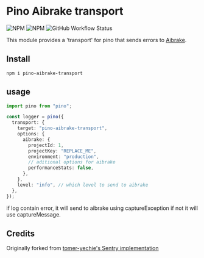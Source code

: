 # Pino Aibrake transport

![NPM](https://img.shields.io/npm/l/pino-aibrake-transport)
![NPM](https://img.shields.io/npm/v/pino-aibrake-transport)
![GitHub Workflow Status](https://github.com/enricodeleo/pino-airbrake-transport/actions/workflows/pino-aibrake-transport.yml/badge.svg?branch=main)

This module provides a 'transport' for pino that sends errors to [Aibrake](https://airbrake.io?ref=enricodeleo.com).

## Install

```shell
npm i pino-aibrake-transport
```

## usage

```typescript
import pino from "pino";

const logger = pino({
  transport: {
    target: "pino-aibrake-transport",
    options: {
      aibrake: {
        projectId: 1,
        projectKey: "REPLACE_ME",
        environment: "production",
        // aditional options for aibrake
        performanceStats: false,
      },
    },
    level: "info", // which level to send to aibrake
  },
});
```

if log contain error, it will send to aibrake using captureException if not it will use captureMessage.

## Credits

Originally forked from [tomer-yechie's Sentry implementation](https://github.com/tomer-yechiel/pino-sentry-transport)
